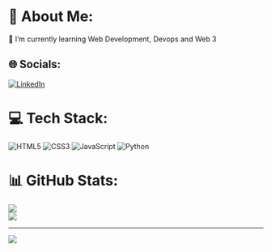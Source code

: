 # 💫 About Me:
🌱 I’m currently learning Web Development, Devops and Web 3<br>


## 🌐 Socials:
[![LinkedIn](https://img.shields.io/badge/LinkedIn-%230077B5.svg?logo=linkedin&logoColor=white)](https://linkedin.com/in/https://www.linkedin.com/in/bhanu-prasad-chunchu-1aa187296/) 

# 💻 Tech Stack:
![HTML5](https://img.shields.io/badge/html5-%23E34F26.svg?style=flat&logo=html5&logoColor=white) ![CSS3](https://img.shields.io/badge/css3-%231572B6.svg?style=flat&logo=css3&logoColor=white) ![JavaScript](https://img.shields.io/badge/javascript-%23323330.svg?style=flat&logo=javascript&logoColor=%23F7DF1E) ![Python](https://img.shields.io/badge/python-3670A0?style=flat&logo=python&logoColor=ffdd54)
# 📊 GitHub Stats:
![](https://github-readme-stats.vercel.app/api?username=Bhanuprasad003&theme=dark&hide_border=true&include_all_commits=true&count_private=false)<br/>
![](https://github-readme-stats.vercel.app/api/top-langs/?username=Bhanuprasad003&theme=dark&hide_border=true&include_all_commits=true&count_private=false&layout=compact)

---
[![](https://visitcount.itsvg.in/api?id=Bhanuprasad003&icon=0&color=0)](https://visitcount.itsvg.in)

